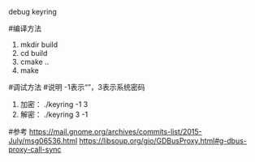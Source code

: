 debug keyring

#编译方法
1. mkdir build
2. cd build
3. cmake ..
4. make

#调试方法
#说明 -1表示“”，3表示系统密码
1. 加密： ./keyring -1 3
2. 解密： ./keyring 3 -1

#参考
https://mail.gnome.org/archives/commits-list/2015-July/msg06536.html
https://libsoup.org/gio/GDBusProxy.html#g-dbus-proxy-call-sync